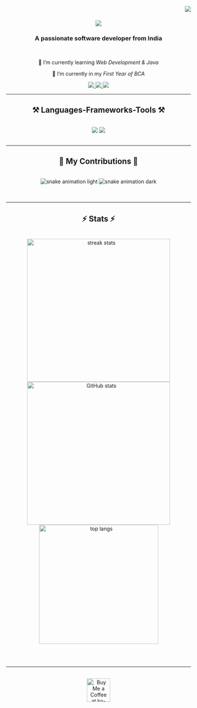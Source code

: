  <img align="right" src="https://visitor-badge.laobi.icu/badge?page_id=AmanMaheshSingh.AmanMaheshSingh" />

<h1 align="center">
    <img src="https://readme-typing-svg.herokuapp.com/?font=Righteous&size=35&center=true&vCenter=true&width=500&height=70&duration=4000&lines=Hi+There!+👋;+I'm+Aman+Mahesh+Singh!;" />
</h1>

<h3 align="center">A passionate software developer from India</h3>

<br/>

<div align="center">
 
 🔭 I’m currently learning *Web Development & Java*
 
 🌱 I’m currently in my *First Year of BCA*

</div>
 
<div align="center"> 
  <a href="mailto:amanmaheshsingh@gmail.com">
    <img src="https://img.shields.io/badge/Gmail-333333?style=for-the-badge&logo=gmail&logoColor=red" />
  </a>
  <a href="https://www.linkedin.com/in/aman-mahesh-singh-981774367/" target="_blank">
    <img src="https://img.shields.io/badge/LinkedIn-0077B5?style=for-the-badge&logo=linkedin&logoColor=white" />
  </a>
  <a href="https://github.com/AmanMaheshSingh" target="_blank">
    <img src="https://img.shields.io/badge/Portfolio-FF5722?style=for-the-badge&logo=todoist&logoColor=white" />
  </a>
</div>

<hr/>

<h2 align="center">⚒ Languages-Frameworks-Tools ⚒</h2>
<br/>
<div align="center">
    <img src="https://skillicons.dev/icons?i=html,css,vscode,github,git" />
    <img src="https://skillicons.dev/icons?i=javascript,c,java" /><br>
</div>

<br/>
<hr/>

<div align="center">
  <h2>🐍 My Contributions 🐍</h2>
  <br>
  <img src="https://github.com/AmanMaheshSingh/AmanMaheshSingh/blob/output/github-contribution-grid-snake.svg#gh-light-mode-only" alt="snake animation light" />
  <img src="https://github.com/AmanMaheshSingh/AmanMaheshSingh/blob/output/github-contribution-grid-snake-dark.svg#gh-dark-mode-only" alt="snake animation dark" />
  <br/><br/><br/>
</div>

<hr/>

<h2 align="center">⚡ Stats ⚡</h2>
<br>
<div align="center">
  <img width=390 src="https://github-readme-streak-stats-AmanMaheshSingh.vercel.app/?user=AmanMaheshSingh&count_private=true&theme=react&border_radius=10" alt="streak stats"/>
  <img width="390" src="https://github-readme-stats.vercel.app/api?username=AmanMaheshSingh&show_icons=true&theme=react&rank_icon=github&border_radius=10" alt="GitHub stats" />
  <br/>
  <img width="325" align="center" src="https://github-readme-stats.vercel.app/api/top-langs/?username=AmanMaheshSingh&hide=HTML&langs_count=8&layout=compact&theme=react&border_radius=10" alt="top langs" />
</div>

<br/><br/>

<hr/>

<br/>

<div align="center">
  <a href="https://ko-fi.com/V7V4RAK9C" target="_blank">
    <img height="64" style="border:0px;height:64px;" src="https://storage.ko-fi.com/cdn/kofi1.png?v=3" border="0" alt="Buy Me a Coffee at ko-fi.com" />
  </a>
</div>

<br/>

